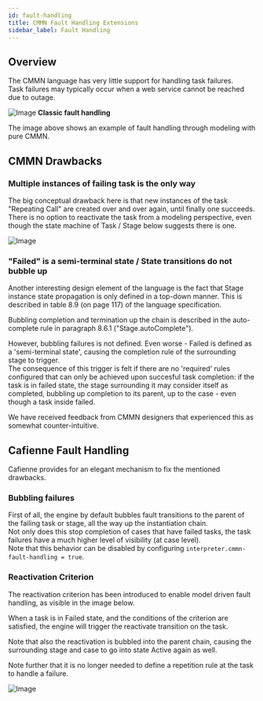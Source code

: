 ```yaml
---
id: fault-handling
title: CMMN Fault Handling Extensions
sidebar_label: Fault Handling
---
```


## Overview

The CMMN language has very little support for handling task failures.
<br/>
Task failures may typically occur when a web service cannot be reached due to outage.

![Image](assets/extensions/classic-fault-handling-model.png)
**Classic fault handling**

The image above shows an example of fault handling through modeling with pure CMMN.

## CMMN Drawbacks


### Multiple instances of failing task is the only way
The big conceptual drawback here is that new instances of the task "Repeating Call" are created over and over again, until finally one succeeds.
<br/>
There is no option to reactivate the task from a modeling perspective, even though the state machine of Task / Stage below suggests there is one.

![Image](assets/engine/taskStageLifeCycle.png)


### "Failed" is a semi-terminal state / State transitions do not bubble up

Another interesting design element of the language is the fact that Stage instance state propagation is only defined in a top-down manner.
This is described in table 8.9 (on page 117) of the language specification.

Bubbling completion and termination up the chain is described in the auto-complete rule in paragraph 8.6.1 ("Stage.autoComplete").

However, bubbling failures is not defined. Even worse - Failed is defined as a 'semi-terminal state', causing the completion rule of the surrounding stage to trigger.
<br/>
The consequence of this trigger is felt if there are no 'required' rules configured that can only be achieved upon succesful task completion: 
if the task is in failed state, the stage surrounding it may consider itself as completed, bubbling up completion to its parent, up to the case - even though a task inside failed.

We have received feedback from CMMN designers that experienced this as somewhat counter-intuitive.

## Cafienne Fault Handling

Cafienne provides for an elegant mechanism to fix the mentioned drawbacks.

### Bubbling failures
First of all, the engine by default bubbles fault transitions to the parent of the failing task or stage, all the way up the instantiation chain.
<br/>
Not only does this stop completion of cases that have failed tasks, the task failures have a much higher level of visibility (at case level).
<br/>
Note that this behavior can be disabled by configuring `interpreter.cmmn-fault-handling = true`.


### Reactivation Criterion

The reactivation criterion has been introduced to enable model driven fault handling, as visible in the image below.

When a task is in Failed state, and the conditions of the criterion are satisfied, the engine will trigger the reactivate transition on the task.

Note that also the reactivation is bubbled into the parent chain, causing the surrounding stage and case to go into state Active again as well.

Note further that it is no longer needed to define a repetition rule at the task to handle a failure.

![Image](assets/extensions/new-fault-handling-model.png)
